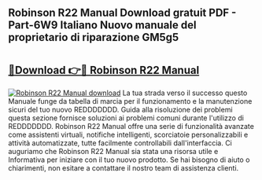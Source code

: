 ## Robinson R22 Manual Download gratuit PDF - Part-6W9 Italiano Nuovo manuale del proprietario di riparazione GM5g5

# <h2><a href="http://df9k61l.blite.top/?on=Robinson+R22+Manual">🔗Download 👉🔴 Robinson R22 Manual</a></h2>

[![Robinson R22 Manual download](https://i.imgur.com/lujVjoI.png)](http://df9k61l.blite.top/?on=Robinson+R22+Manual)
La tua strada verso il successo questo Manuale funge da tabella di marcia per il funzionamento e la manutenzione sicuri del tuo nuovo REDDDDDDD. Guida alla risoluzione dei problemi questa sezione fornisce soluzioni ai problemi comuni durante l'utilizzo di REDDDDDDD. Robinson R22 Manual offre una serie di funzionalità avanzate come assistenti virtuali, notifiche intelligenti, scorciatoie personalizzabili e attività automatizzate, tutte facilmente controllabili dall'interfaccia. Ci auguriamo che Robinson R22 Manual sia stata una risorsa utile e Informativa per iniziare con il tuo nuovo prodotto. Se hai bisogno di aiuto o chiarimenti, non esitare a contattare il nostro team di assistenza clienti.
